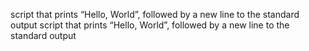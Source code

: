 script that prints “Hello, World”, followed by a new line to the standard output
script that prints “Hello, World”, followed by a new line to the standard output
